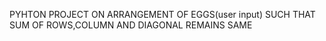 PYHTON PROJECT ON ARRANGEMENT OF EGGS(user input) SUCH THAT SUM OF ROWS,COLUMN AND DIAGONAL REMAINS SAME
